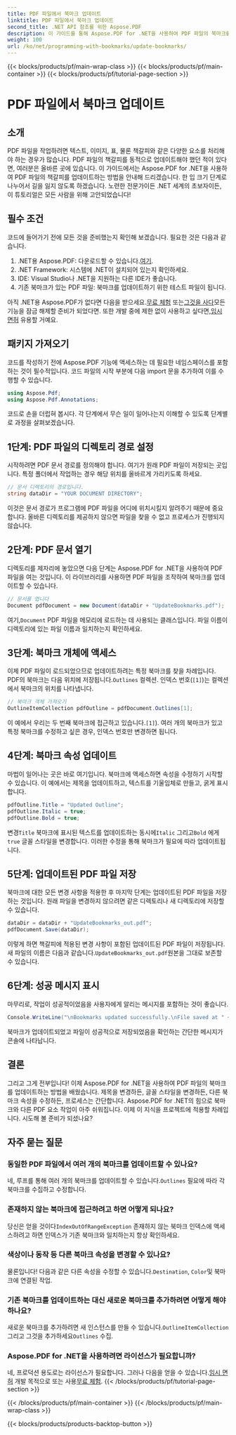 ```yaml
---
title: PDF 파일에서 북마크 업데이트
linktitle: PDF 파일에서 북마크 업데이트
second_title: .NET API 참조를 위한 Aspose.PDF
description: 이 가이드를 통해 Aspose.PDF for .NET을 사용하여 PDF 파일의 북마크를 업데이트하는 방법을 알아보세요. PDF 북마크를 효과적으로 수정하려는 개발자에게 완벽합니다.
weight: 100
url: /ko/net/programming-with-bookmarks/update-bookmarks/
---
```


{{< blocks/products/pf/main-wrap-class >}}
{{< blocks/products/pf/main-container >}}
{{< blocks/products/pf/tutorial-page-section >}}

# PDF 파일에서 북마크 업데이트

## 소개

PDF 파일을 작업하려면 텍스트, 이미지, 표, 물론 책갈피와 같은 다양한 요소를 처리해야 하는 경우가 많습니다. PDF 파일의 책갈피를 동적으로 업데이트해야 했던 적이 있다면, 여러분은 올바른 곳에 있습니다. 이 가이드에서는 Aspose.PDF for .NET을 사용하여 PDF 파일의 책갈피를 업데이트하는 방법을 안내해 드리겠습니다. 한 입 크기 단계로 나누어서 길을 잃지 않도록 하겠습니다. 노련한 전문가이든 .NET 세계의 초보자이든, 이 튜토리얼은 모든 사람을 위해 고안되었습니다!

## 필수 조건

코드에 들어가기 전에 모든 것을 준비했는지 확인해 보겠습니다. 필요한 것은 다음과 같습니다.

1.  .NET용 Aspose.PDF: 다운로드할 수 있습니다.[여기](https://releases.aspose.com/pdf/net/).
2. .NET Framework: 시스템에 .NET이 설치되어 있는지 확인하세요.
3. IDE: Visual Studio나 .NET을 지원하는 다른 IDE가 좋습니다.
4. 기존 북마크가 있는 PDF 파일: 북마크를 업데이트하기 위한 테스트 파일이 됩니다.

 아직 .NET용 Aspose.PDF가 없다면 다음을 받으세요.[무료 체험](https://releases.aspose.com/) 또는[그것을 사다](https://purchase.aspose.com/buy)모든 기능을 잠금 해제할 준비가 되었다면. 또한 개발 중에 제한 없이 사용하고 싶다면,[임시 면허](https://purchase.aspose.com/temporary-license/) 유용할 거예요.

## 패키지 가져오기

코드를 작성하기 전에 Aspose.PDF 기능에 액세스하는 데 필요한 네임스페이스를 포함하는 것이 필수적입니다. 코드 파일의 시작 부분에 다음 import 문을 추가하여 이를 수행할 수 있습니다.

```csharp
using Aspose.Pdf;
using Aspose.Pdf.Annotations;
```

코드로 손을 더럽혀 봅시다. 각 단계에서 무슨 일이 일어나는지 이해할 수 있도록 단계별로 과정을 살펴보겠습니다.

## 1단계: PDF 파일의 디렉토리 경로 설정

시작하려면 PDF 문서 경로를 정의해야 합니다. 여기가 원래 PDF 파일이 저장되는 곳입니다. 특정 폴더에서 작업하는 경우 해당 위치를 올바르게 가리키도록 하세요.

```csharp
// 문서 디렉토리의 경로입니다.
string dataDir = "YOUR DOCUMENT DIRECTORY";
```

이것은 문서 경로가 프로그램에 PDF 파일을 어디에 위치시킬지 알려주기 때문에 중요합니다. 올바른 디렉토리를 제공하지 않으면 파일을 찾을 수 없고 프로세스가 진행되지 않습니다.

## 2단계: PDF 문서 열기

디렉토리를 제자리에 놓았으면 다음 단계는 Aspose.PDF for .NET을 사용하여 PDF 파일을 여는 것입니다. 이 라이브러리를 사용하면 PDF 파일을 조작하여 북마크를 업데이트할 수 있습니다.

```csharp
// 문서를 엽니다
Document pdfDocument = new Document(dataDir + "UpdateBookmarks.pdf");
```

 여기,`Document` PDF 파일을 메모리에 로드하는 데 사용되는 클래스입니다. 파일 이름이 디렉토리에 있는 파일 이름과 일치하는지 확인하세요. 

## 3단계: 북마크 개체에 액세스

 이제 PDF 파일이 로드되었으므로 업데이트하려는 특정 북마크를 찾을 차례입니다. PDF의 북마크는 다음 위치에 저장됩니다.`Outlines` 컬렉션. 인덱스 번호(`[1]`)는 컬렉션에서 북마크의 위치를 나타냅니다.

```csharp
// 북마크 객체 가져오기
OutlineItemCollection pdfOutline = pdfDocument.Outlines[1];
```

이 예에서 우리는 두 번째 북마크에 접근하고 있습니다.`[1]`). 여러 개의 북마크가 있고 특정 북마크를 수정하고 싶은 경우, 인덱스 번호만 변경하면 됩니다.

## 4단계: 북마크 속성 업데이트

마법이 일어나는 곳은 바로 여기입니다. 북마크에 액세스하면 속성을 수정하기 시작할 수 있습니다. 이 예에서는 제목을 업데이트하고, 텍스트를 기울임체로 만들고, 굵게 표시합니다.

```csharp
pdfOutline.Title = "Updated Outline";
pdfOutline.Italic = true;
pdfOutline.Bold = true;
```

 변경`Title` 북마크에 표시된 텍스트를 업데이트하는 동시에`Italic` 그리고`Bold` 에게`true` 글꼴 스타일을 변경합니다. 이러한 수정을 통해 북마크가 필요에 따라 업데이트됩니다.

## 5단계: 업데이트된 PDF 파일 저장

북마크에 대한 모든 변경 사항을 적용한 후 마지막 단계는 업데이트된 PDF 파일을 저장하는 것입니다. 원래 파일을 변경하지 않으려면 같은 디렉토리나 새 디렉토리에 저장할 수 있습니다.

```csharp
dataDir = dataDir + "UpdateBookmarks_out.pdf";
pdfDocument.Save(dataDir);
```

 이렇게 하면 책갈피에 적용된 변경 사항이 포함된 업데이트된 PDF 파일이 저장됩니다. 새 파일의 이름은 다음과 같습니다.`UpdateBookmarks_out.pdf`원본을 그대로 보존할 수 있습니다.

## 6단계: 성공 메시지 표시

마무리로, 작업이 성공적이었음을 사용자에게 알리는 메시지를 포함하는 것이 좋습니다.

```csharp
Console.WriteLine("\nBookmarks updated successfully.\nFile saved at " + dataDir);
```

북마크가 업데이트되었고 파일이 성공적으로 저장되었음을 확인하는 간단한 메시지가 콘솔에 나타납니다.

## 결론

그리고 그게 전부입니다! 이제 Aspose.PDF for .NET을 사용하여 PDF 파일의 북마크를 업데이트하는 방법을 배웠습니다. 제목을 변경하든, 글꼴 스타일을 변경하든, 다른 북마크 속성을 수정하든, 프로세스는 간단합니다. Aspose.PDF for .NET의 힘으로 북마크와 다른 PDF 요소 작업이 아주 쉬워집니다. 이제 이 지식을 프로젝트에 적용할 차례입니다. 시도해 볼 준비가 되셨나요?

## 자주 묻는 질문

### 동일한 PDF 파일에서 여러 개의 북마크를 업데이트할 수 있나요?  
 네, 루프를 통해 여러 개의 북마크를 업데이트할 수 있습니다.`Outlines` 필요에 따라 각 북마크를 수집하고 수정합니다.

### 존재하지 않는 북마크에 접근하려고 하면 어떻게 되나요?  
 당신은 얻을 것이다`IndexOutOfRangeException` 존재하지 않는 북마크 인덱스에 액세스하려고 하면 인덱스가 기존 북마크와 일치하는지 항상 확인하세요.

### 색상이나 동작 등 다른 북마크 속성을 변경할 수 있나요?  
 물론입니다! 다음과 같은 다른 속성을 수정할 수 있습니다.`Destination`, `Color`및 북마크에 연결된 작업.

### 기존 북마크를 업데이트하는 대신 새로운 북마크를 추가하려면 어떻게 해야 하나요?  
 새로운 북마크를 추가하려면 새 인스턴스를 만들 수 있습니다.`OutlineItemCollection` 그리고 그것을 추가하세요`Outlines` 수집.

### Aspose.PDF for .NET을 사용하려면 라이선스가 필요합니까?  
 네, 프로덕션 용도로는 라이선스가 필요합니다. 그러나 다음을 얻을 수 있습니다.[임시 면허](https://purchase.aspose.com/temporary-license/) 개발 목적으로 또는 사용[무료 체험](https://releases.aspose.com/).
{{< /blocks/products/pf/tutorial-page-section >}}

{{< /blocks/products/pf/main-container >}}
{{< /blocks/products/pf/main-wrap-class >}}

{{< blocks/products/products-backtop-button >}}
